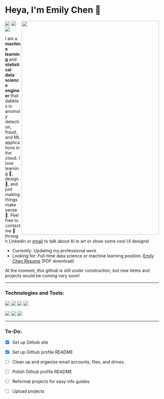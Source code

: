 # Heya, I'm Emily Chen 👋
<img width="450" height="700" src="https://github.com/mayankchaudhary26/Cool-Readme-ideas/blob/master/data/screen%20open.gif?raw=true" align=right>

[<img src="https://img.shields.io/badge/website-000000?style=for-the-badge&logo=About.me&logoColor=white">](https://emilc-jpg.github.io/)
[<img src="https://img.shields.io/badge/LinkedIn-0077B5?style=for-the-badge&logo=linkedin&logoColor=white">](https://www.linkedin.com/in/echen4/)
[<img src="https://img.shields.io/badge/-LeetCode-FFA116?style=for-the-badge&logo=LeetCode&logoColor=black">](https://leetcode.com/echen04/)

I am a **machine learning** and **statistical data science engineer** that dabbles in anomoly detection, fraud, and ML applications in the cloud.
I love learning 🌱, design 🎨,  and just making things make sense 🤯. Feel free to contact me 💬 through Linkedin or [email](mailto:emily.chn@outlook.com) to talk about AI in art or show some cool UI designs!

- Currently: Updating my professional work
- Looking for: Full-time data science or machine learning position. [Emily Chen Resume](https://drive.google.com/uc?export=download&id=1iTXauREtawshwmYSlwjEgkYSI6FjqMma) (PDF download)


At the moment, this github is still under construction, but new items and projects would be coming very soon!

--- 

### Technologies and Tools:
![](https://img.shields.io/badge/Python-FFD43B?style=for-the-badge&logo=python&logoColor=blue) 
![](https://img.shields.io/badge/C%2B%2B-00599C?style=for-the-badge&logo=c%2B%2B&logoColor=white) 
![](https://img.shields.io/badge/Java-ED8B00?style=for-the-badge&logo=openjdk&logoColor=white)
![](https://img.shields.io/badge/R-276DC3?style=for-the-badge&logo=r&logoColor=white) 

![](https://img.shields.io/badge/Amazon_AWS-FF9900?style=for-the-badge&logo=amazonaws&logoColor=white) 
![](https://img.shields.io/badge/TensorFlow-FF6F00?style=for-the-badge&logo=tensorflow&logoColor=white) 
![](https://img.shields.io/badge/PostgreSQL-316192?style=for-the-badge&logo=postgresql&logoColor=white) 

---
### To-Do:

- [x] Set up Github site
- [x] Set up Github profile README
- [ ] Clean up and organize email accounts, files, and drives. 
- [ ] Polish Github profile README
- [ ] Reformat projects for easy info guides
- [ ] Upload projects 




<!--
**emilc-jpg/emilc-jpg** is a ✨ _special_ ✨ repository because its `README.md` (this file) appears on your GitHub profile.

profile badges
https://github.com/Envoy-VC/awesome-badges

emojis
https://gist.github.com/rxaviers/7360908

image links [<img src="http://www.google.com.au/images/nav_logo7.png">](http://google.com.au/) []
images ![alt text](image.jpg)

<img src="https://codebots.com/artificial-intelligence/DT-564_codebots-blog-lrg.png">
https://github.com/mayankchaudhary26/Cool-Readme-ideas/raw/master/data/phone-on.gif

### About me:


Currently this github is still under construction, but new items and projects would be coming very soon.

- 🔭 I’m currently working on updating my professional work!
- 🌱 I’m currently learning Git, SQL
- 👯 I’m looking to collaborate on ...
- 🤔 I’m looking for help with ...
- 💬 Ask me about ...
- 📫 How to reach me: emily.chn@outlook.com
- ⚡ Fun fact: ...
-->
